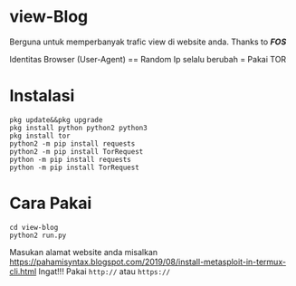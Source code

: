 # view-Blog
Berguna untuk memperbanyak trafic view di website anda.
Thanks to ***FOS***

Identitas Browser (User-Agent) == Random
Ip selalu berubah = Pakai TOR

# Instalasi

```
pkg update&&pkg upgrade
pkg install python python2 python3
pkg install tor
python2 -m pip install requests
python2 -m pip install TorRequest
python -m pip install requests
python -m pip install TorRequest
```

# Cara Pakai

```
cd view-blog
python2 run.py
```

Masukan alamat website anda misalkan
https://pahamisyntax.blogspot.com/2019/08/install-metasploit-in-termux-cli.html
Ingat!!! Pakai `http://` atau `https://`
